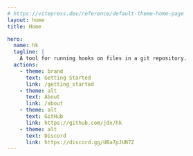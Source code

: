 ```yaml
---
# https://vitepress.dev/reference/default-theme-home-page
layout: home
title: Home

hero:
  name: hk
  tagline: |
    A tool for running hooks on files in a git repository.
  actions:
    - theme: brand
      text: Getting Started
      link: /getting_started
    - theme: alt
      text: About
      link: /about
    - theme: alt
      text: GitHub
      link: https://github.com/jdx/hk
    - theme: alt
      text: Discord
      link: https://discord.gg/UBa7pJUN7Z
---
```

